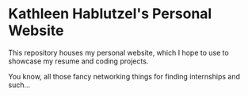 # Kathleen Hablutzel's Personal Website

This repository houses my personal website, which I hope to use to showcase my resume and coding projects.

You know, all those fancy networking things for finding internships and such...
